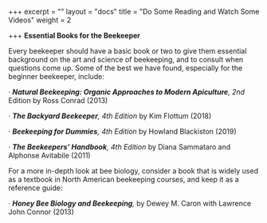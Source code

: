 +++
excerpt = ""
layout = "docs"
title = "Do Some Reading and Watch Some Videos"
weight = 2

+++
**Essential Books for the Beekeeper**

Every beekeeper should have a basic book or two to give them essential background on the art and science of beekeeping, and to consult when questions come up. Some of the best we have found, especially for the beginner beekeeper, include:

· **_Natural Beekeeping: Organic Approaches to Modern Apiculture_**_, 2nd_ Edition by Ross Conrad (2013)

· **_The Backyard Beekeeper_**_, 4th Edition_ by Kim Flottum (2018)

· **_Beekeeping for Dummies_**_, 4th Edition_ by Howland Blackiston (2019)

· **_The Beekeepers’ Handbook_**_, 4th Edition_ by Diana Sammataro and Alphonse Avitabile (2011)

For a more in-depth look at bee biology, consider a book that is widely used as a textbook in North American beekeeping courses, and keep it as a reference guide:

· **_Honey Bee Biology and Beekeeping_**_,_ by Dewey M. Caron with Lawrence John Connor (2013)